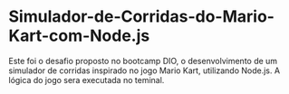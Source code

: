 # Simulador-de-Corridas-do-Mario-Kart-com-Node.js
Este foi o desafio proposto no bootcamp DIO, o desenvolvimento de um simulador de corridas inspirado no jogo Mario Kart, utilizando Node.js. A lógica do jogo sera executada no teminal.
